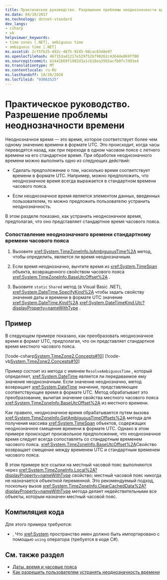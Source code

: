 ```yaml
---
title: Практическое руководство. Разрешение проблемы неоднозначности времени
ms.date: 04/10/2017
ms.technology: dotnet-standard
dev_langs:
- csharp
- vb
helpviewer_keywords:
- time zones [.NET], ambiguous time
- ambiguous time [.NET]
ms.assetid: 2cf5fb25-492c-4875-9245-98cac8348e97
ms.openlocfilehash: 467153ad1217e529f52bf90262c4264de069ff00
ms.sourcegitcommit: b1442669f1982d3a1cb18ea35b5acfb0fc7d93e4
ms.translationtype: MT
ms.contentlocale: ru-RU
ms.lasthandoff: 10/30/2020
ms.locfileid: "93063525"
---
```

# <a name="how-to-resolve-ambiguous-times"></a>Практическое руководство. Разрешение проблемы неоднозначности времени

Неоднозначное время — это время, которое соответствует более чем одному значению времени в формате UTC. Это происходит, когда часы переводятся назад, как при переходе в одном часовом поясе с летнего времени на его стандартное время. При обработке неоднозначного времени можно выполнить одно из следующих действий:

- Сделать предположение о том, насколько время соответствует времени в формате UTC. Например, можно предположить, что неоднозначное время всегда выражается в стандартном времени часового пояса.

- Если неоднозначное время является элементом данных, введенных пользователем, то можно предложить пользователю устранить неоднозначность.

В этом разделе показано, как устранить неоднозначное время, предполагая, что оно представляет стандартное время часового пояса.

### <a name="to-map-an-ambiguous-time-to-a-time-zones-standard-time"></a>Сопоставление неоднозначного времени стандартному времени часового пояса

1. Вызовите <xref:System.TimeZoneInfo.IsAmbiguousTime%2A> метод, чтобы определить, является ли время неоднозначным.

2. Если время неоднозначно, вычтите время из <xref:System.TimeSpan> объекта, возвращенного свойством часового пояса <xref:System.TimeZoneInfo.BaseUtcOffset%2A> .

3. Вызовите `static` `Shared` метод (в Visual Basic .NET), <xref:System.DateTime.SpecifyKind%2A> чтобы задать свойству значения даты и времени в формате UTC значение <xref:System.DateTime.Kind%2A> <xref:System.DateTimeKind.Utc?displayProperty=nameWithType> .

## <a name="example"></a>Пример

В следующем примере показано, как преобразовать неоднозначное время в формат UTC, предполагая, что он представляет стандартное время местного часового пояса.

[!code-csharp[System.TimeZone2.Concepts#10](../../../samples/snippets/csharp/VS_Snippets_CLR_System/system.TimeZone2.Concepts/CS/TimeZone2Concepts.cs#10)]
[!code-vb[System.TimeZone2.Concepts#10](../../../samples/snippets/visualbasic/VS_Snippets_CLR_System/system.TimeZone2.Concepts/VB/TimeZone2Concepts.vb#10)]

Пример состоит из метода с именем `ResolveAmbiguousTime` , который определяет, <xref:System.DateTime> является ли передаваемое ему значение неоднозначным. Если значение неоднозначно, метод возвращает <xref:System.DateTime> значение, представляющее соответствующее время в формате UTC. Метод обрабатывает это преобразование, вычитая значение свойства местного часового пояса <xref:System.TimeZoneInfo.BaseUtcOffset%2A> из местного времени.

Как правило, неоднозначное время обрабатывается путем вызова <xref:System.TimeZoneInfo.GetAmbiguousTimeOffsets%2A> метода для получения массива <xref:System.TimeSpan> объектов, содержащих неоднозначное смещение времени в формате UTC. Однако в этом примере происходит произвольное предположение, что неоднозначное время следует всегда сопоставлять со стандартным временем часового пояса. <xref:System.TimeZoneInfo.BaseUtcOffset%2A>Свойство возвращает смещение между временем UTC и стандартным временем часового пояса.

В этом примере все ссылки на местный часовой пояс выполняются через <xref:System.TimeZoneInfo.Local%2A?displayProperty=nameWithType> свойство; местный часовой пояс никогда не назначается объектной переменной. Это рекомендуемый подход, поскольку вызов <xref:System.TimeZoneInfo.ClearCachedData%2A?displayProperty=nameWithType> метода делает недействительными все объекты, которым назначен местный часовой пояс.

## <a name="compiling-the-code"></a>Компиляция кода

Для этого примера требуются:

- , Что <xref:System> пространство имен должно быть импортировано с помощью `using` оператора (требуется в коде C#).

## <a name="see-also"></a>См. также раздел

- [Даты, время и часовые пояса](index.md)
- [Как разрешить пользователям устранять неоднозначность времени](let-users-resolve-ambiguous-times.md)
